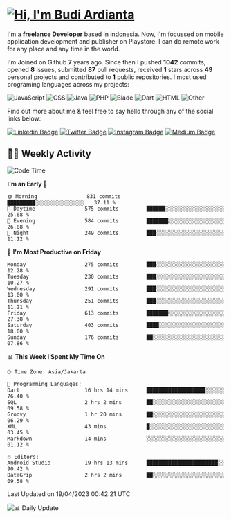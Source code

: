 # [![Hi, I'm Budi Ardianta](https://readme-typing-svg.herokuapp.com?size=24&vCenter=true&lines=%F0%9F%91%8B+Hi%2C+I'm+Budi+Ardianta+;%F0%9F%92%BB+Android+And+Web+Developer+)](https://git.io/typing-svg)

I'm a **freelance Developer** based in indonesia. Now, I'm focussed on mobile application development and publisher on Playstore. I can do remote work for any place and any time in the world.

I'm Joined on Github **7** years ago. Since then I pushed **1042** commits, opened **8** issues, submitted **87** pull requests, received **1** stars across **49** personal projects and contributed to **1** public repositories.
I most used programing languages across my projects:

![JavaScript](https://img.shields.io/badge/-JavaScript-%23f1e05a?style=flat&logo=JavaScript&logoColor=white)
![CSS](https://img.shields.io/badge/-CSS-%23563d7c?style=flat&logo=CSS&logoColor=white)
![Java](https://img.shields.io/badge/-Java-%23b07219?style=flat&logo=Java&logoColor=white)
![PHP](https://img.shields.io/badge/-PHP-%234F5D95?style=flat&logo=PHP&logoColor=white)
![Blade](https://img.shields.io/badge/-Blade-%23f7523f?style=flat&logo=Blade&logoColor=white)
![Dart](https://img.shields.io/badge/-Dart-%2300B4AB?style=flat&logo=Dart&logoColor=white)
![HTML](https://img.shields.io/badge/-HTML-%23e34c26?style=flat&logo=HTML&logoColor=white)
![Other](https://img.shields.io/badge/-Other-%23ededed?style=flat&logo=Other&logoColor=white)

Find out more about me & feel free to say hello through any of the social links below:

[![Linkedin Badge](https://img.shields.io/badge/-budiardianata-blue?style=flat&logo=Linkedin&logoColor=white&link=https://www.linkedin.com/in/budiardianata/)](https://www.linkedin.com/in/budiardianata/)
[![Twitter Badge](https://img.shields.io/badge/-budiardianata-%231DA1F2.svg?style=flat&logo=twitter&logoColor=white&link=https://www.twitter.com/budiardianata)](https://www.linkedin.com/in/budiardianata/)
[![Instagram Badge](https://img.shields.io/badge/-budiardianata-purple?style=flat&logo=instagram&logoColor=white&link=https://instagram.com/budiardianata/)](https://instagram.com/budiardianata)
[![Medium Badge](https://img.shields.io/badge/-@budiardianata-%2312100E.svg?style=flat&logo=Medium&logoColor=white&link=https://medium.com/@budiardianata/)](https://medium.com/@budiardianata)

## 👨‍💻 Weekly Activity
<!--START_SECTION:waka-->
![Code Time](http://img.shields.io/badge/Code%20Time-1%2C657%20hrs%207%20mins-blue)

**I'm an Early 🐤** 

```text
🌞 Morning                831 commits         █████████░░░░░░░░░░░░░░░░   37.11 % 
🌆 Daytime                575 commits         ██████░░░░░░░░░░░░░░░░░░░   25.68 % 
🌃 Evening                584 commits         ███████░░░░░░░░░░░░░░░░░░   26.08 % 
🌙 Night                  249 commits         ███░░░░░░░░░░░░░░░░░░░░░░   11.12 % 
```
📅 **I'm Most Productive on Friday** 

```text
Monday                   275 commits         ███░░░░░░░░░░░░░░░░░░░░░░   12.28 % 
Tuesday                  230 commits         ███░░░░░░░░░░░░░░░░░░░░░░   10.27 % 
Wednesday                291 commits         ███░░░░░░░░░░░░░░░░░░░░░░   13.00 % 
Thursday                 251 commits         ███░░░░░░░░░░░░░░░░░░░░░░   11.21 % 
Friday                   613 commits         ███████░░░░░░░░░░░░░░░░░░   27.38 % 
Saturday                 403 commits         ████░░░░░░░░░░░░░░░░░░░░░   18.00 % 
Sunday                   176 commits         ██░░░░░░░░░░░░░░░░░░░░░░░   07.86 % 
```


📊 **This Week I Spent My Time On** 

```text
🕑︎ Time Zone: Asia/Jakarta

💬 Programming Languages: 
Dart                     16 hrs 14 mins      ███████████████████░░░░░░   76.40 % 
SQL                      2 hrs 2 mins        ██░░░░░░░░░░░░░░░░░░░░░░░   09.58 % 
Groovy                   1 hr 20 mins        ██░░░░░░░░░░░░░░░░░░░░░░░   06.29 % 
XML                      43 mins             █░░░░░░░░░░░░░░░░░░░░░░░░   03.45 % 
Markdown                 14 mins             ░░░░░░░░░░░░░░░░░░░░░░░░░   01.12 % 

🔥 Editors: 
Android Studio           19 hrs 13 mins      ███████████████████████░░   90.42 % 
DataGrip                 2 hrs 2 mins        ██░░░░░░░░░░░░░░░░░░░░░░░   09.58 % 
```


 Last Updated on 19/04/2023 00:42:21 UTC
<!--END_SECTION:waka-->

![📊 Daily Update](https://github.com/budiardianata/budiardianata/actions/workflows/update-activity.yml/badge.svg)
